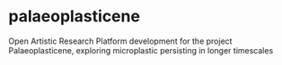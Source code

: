 # palaeoplasticene
Open Artistic Research Platform development for the  project Palaeoplasticene, exploring microplastic persisting in longer timescales

